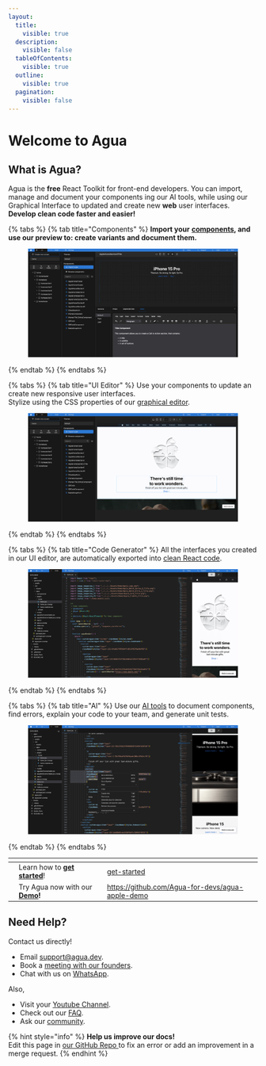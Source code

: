 ```yaml
---
layout:
  title:
    visible: true
  description:
    visible: false
  tableOfContents:
    visible: true
  outline:
    visible: true
  pagination:
    visible: false
---
```


# Welcome to Agua

## What is Agua?

Agua is the **free** React Toolkit for front-end developers. You can import, manage and document your components ing our AI tools, while using our Graphical Interface to updated and create new **web** user interfaces. **Develop clean code faster and easier!**



{% tabs %}
{% tab title="Components" %}
**Import your** [**components**](components/components-overview.md)**, and use our preview to: create variants and document them.**

<figure><img src=".gitbook/assets/Agua_Apple_Demo_Components.png" alt="Components"><figcaption></figcaption></figure>
{% endtab %}
{% endtabs %}



{% tabs %}
{% tab title="UI Editor" %}
Use your components to update an create new responsive user interfaces.\
Stylize using the CSS properties of our [graphical editor](fundamentals/ui-editor.md).

<figure><img src=".gitbook/assets/Agua_Apple_Demo.png" alt="UI editor"><figcaption></figcaption></figure>
{% endtab %}
{% endtabs %}



{% tabs %}
{% tab title="Code Generator" %}
All the interfaces you created in our UI editor, are automatically exported into [clean React code](code-editor/code-overview.md).

<figure><img src=".gitbook/assets/Agua_Apple_Demo_Code.png" alt="Code Generator"><figcaption></figcaption></figure>
{% endtab %}
{% endtabs %}



{% tabs %}
{% tab title="AI" %}
Use our [AI tools](code-editor/ai-overview.md) to document components, find errors, explain your code to your team, and generate unit tests.

<figure><img src=".gitbook/assets/Agua_Apple_Demo_AI.png" alt="AI"><figcaption></figcaption></figure>
{% endtab %}
{% endtabs %}



<table data-card-size="large" data-view="cards"><thead><tr><th></th><th></th><th></th><th data-hidden data-card-target data-type="content-ref"></th></tr></thead><tbody><tr><td></td><td>Learn how to <a href="introduction/get-started/"><strong>get started</strong></a>!</td><td></td><td><a href="introduction/get-started/">get-started</a></td></tr><tr><td></td><td>Try Agua now with our <a href="https://github.com/Agua-for-devs/agua-apple-demo"><strong>Demo</strong></a><strong>!</strong></td><td></td><td><a href="https://github.com/Agua-for-devs/agua-apple-demo">https://github.com/Agua-for-devs/agua-apple-demo</a></td></tr></tbody></table>



## Need Help?

Contact us directly!

* Email [support@agua.dev](mailto:support@agua.dev).
* Book a [meeting with our founders](https://agua.tools/meetings/developers/onboarding).
* Chat with us on [WhatsApp](https://wa.me/12396883277).

Also,

* Visit your [Youtube Channel](https://www.youtube.com/@aguafordevs).
* Check out our [FAQ](help-and-community/faq.md).
* Ask our [community](https://discord.com/invite/hqgEhc8VFN).



{% hint style="info" %}
**Help us improve our docs!**\
Edit this page in [our GitHub Repo ](https://github.com/Agua-for-devs/agua-documentation)to fix an error or add an improvement in a merge request.
{% endhint %}
